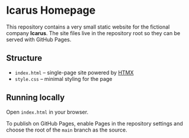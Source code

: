 # Icarus Homepage

This repository contains a very small static website for the fictional company **Icarus**. The site files live in the repository root so they can be served with GitHub Pages.

## Structure
- `index.html` – single-page site powered by [HTMX](https://htmx.org/)
- `style.css` – minimal styling for the page

## Running locally
Open `index.html` in your browser.

To publish on GitHub Pages, enable Pages in the repository settings and choose the root of the `main` branch as the source.
